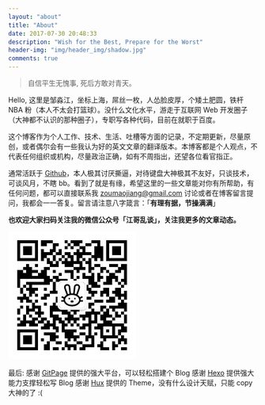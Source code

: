 ```yaml
---
layout: "about"
title: "About"
date: 2017-07-30 20:48:33
description: "Wish for the Best, Prepare for the Worst"
header-img: "img/header_img/shadow.jpg"
comments: true
---
```


> 自信平生无愧事,
> 死后方敢对青天。

Hello, 这里是邹淼江，坐标上海，屌丝一枚，人怂脸皮厚，个矮土肥圆，铁杆 NBA 粉（本人不太会打篮球）。没什么文化水平，游走于互联网 Web 开发圈子（大神都不认识的那种圈子），专职写各种代码，目前在就职于百度。

这个博客作为个人工作、技术、生活、吐槽等方面的记录，不定期更新，尽量原创，或者偶尔会有一些我认为好的英文文章的翻译版本。本博客都是个人观点，不代表任何组织或机构，尽量政治正确，如有不周指出，还望各位看官指正。

通常活跃于 [Github](https://github.com/zoumiaojiang)，本人极其讨厌撕逼，对待键盘大神极其不友好，只谈技术，可谈风月，不瞎 bb。看到了就是有缘，希望这里的一些文章能对你有所帮助，有任何问题，都可以直接联系我 <a href="mailto:zoumiaojiang@gmail.com">zoumaojiang@gmail.com</a> 讨论或者在博客留言提问，我都会一一答复。留言请注意八字箴言：「**有理有据，节操满满**」

<p style="font-weight:bold;">也欢迎大家扫码关注我的微信公众号「江哥乱谈」，关注我更多的文章动态。</p>
<img src="/img/qrcode.jpg" style="border:none;">

最后:
感谢 [GitPage](https://pages.github.com/) 提供的强大平台，可以轻松搭建个 Blog
感谢 [Hexo](https://hexo.io) 提供强大能力支撑轻松写 Blog
感谢 [Hux](https://huangxuan.me) 提供的 Theme，没有什么设计天赋，只能 copy 大神的了 :(